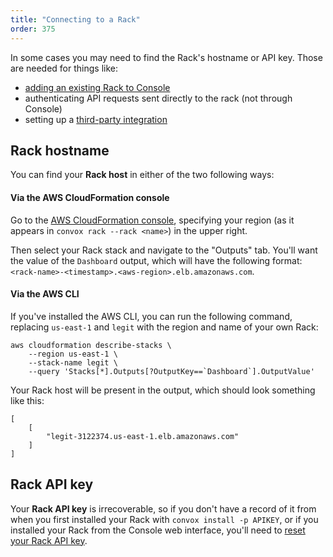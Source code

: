 ```yaml
---
title: "Connecting to a Rack"
order: 375
---
```


In some cases you may need to find the Rack's hostname or API key. Those are needed for things like:

* [adding an existing Rack to Console](/docs/adding-an-existing-rack)
* authenticating API requests sent directly to the rack (not through Console)
* setting up a [third-party integration](/docs/integrations-overview)

## Rack hostname


You can find your **Rack host** in either of the two following ways:


#### Via the AWS CloudFormation console

Go to the [AWS CloudFormation console](https://console.aws.amazon.com/cloudformation), specifying your region (as it appears in `convox rack --rack <name>`) in the upper right.

Then select your Rack stack and navigate to the "Outputs" tab. You'll want the value of the `Dashboard` output, which will have the following format: `<rack-name>-<timestamp>.<aws-region>.elb.amazonaws.com`.

#### Via the AWS CLI

If you've installed the AWS CLI, you can run the following command, replacing `us-east-1` and `legit` with the region and name of your own Rack:

```
aws cloudformation describe-stacks \
    --region us-east-1 \
    --stack-name legit \
    --query 'Stacks[*].Outputs[?OutputKey==`Dashboard`].OutputValue'
```

Your Rack host will be present in the output, which should look something like this:

```
[
    [
        "legit-3122374.us-east-1.elb.amazonaws.com"
    ]
]
```

## Rack API key

Your **Rack API key** is irrecoverable, so if you don't have a record of it from when you first installed your Rack with `convox install -p APIKEY`, or if you installed your Rack from the Console web interface, you'll need to [reset your Rack API key](/docs/api-keyroll#roll-rack-api-key-ne-password).
